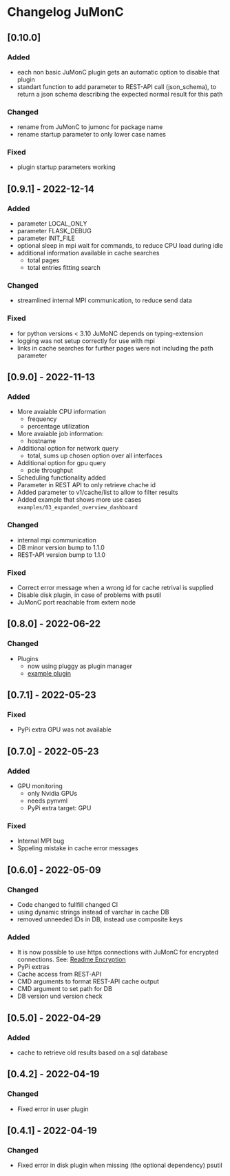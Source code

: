 # Changelog JuMonC


## [0.10.0]
### Added
- each non basic JuMonC plugin gets an automatic option to disable that plugin
- standart function to add parameter to REST-API call (json_schema), to return a json schema describing the expected normal result for this path

### Changed
- rename from JuMonC to jumonc for package name
- rename startup parameter to only lower case names

### Fixed
- plugin startup parameters working


## [0.9.1] - 2022-12-14
### Added
- parameter LOCAL_ONLY
- parameter FLASK_DEBUG
- parameter INIT_FILE
- optional sleep in mpi wait for commands, to reduce CPU load during idle
- additional information available in cache searches
  - total pages
  - total entries fitting search

### Changed
- streamlined internal MPI communication, to reduce send data

### Fixed
- for python versions < 3.10 JuMoNC depends on typing-extension
- logging was not setup correctly for use with mpi
- links in cache searches for further pages were not including the path parameter


## [0.9.0] - 2022-11-13
### Added
- More avaiable CPU information
    - frequency
    - percentage utilization
- More avaiable job information:
    - hostname
- Additional option for network query
    - total, sums up chosen option over all interfaces
- Additional option for gpu query
    - pcie throughput
- Scheduling functionality added
- Parameter in REST API to only retrieve chache id
- Added parameter to v1/cache/list to allow to filter results
- Added example that shows more use cases `examples/03_expanded_overview_dashboard`

### Changed
- internal mpi communication
- DB minor version bump to 1.1.0
- REST-API version bump to 1.1.0

### Fixed
- Correct error message when a wrong id for cache retrival is supplied
- Disable disk plugin, in case of problems with psutil
- JuMonC port reachable from extern node


## [0.8.0] - 2022-06-22
### Changed
- Plugins
    - now using pluggy as plugin manager
    - [example plugin](https://gitlab.jsc.fz-juelich.de/coec/jumonc-logparser)


## [0.7.1] - 2022-05-23
### Fixed
- PyPi extra GPU was not available


## [0.7.0] - 2022-05-23
### Added
- GPU monitoring
    - only Nvidia GPUs
    - needs pynvml
    - PyPi extra target: GPU

### Fixed
- Internal MPI bug
- Sppeling mistake in cache error messages


## [0.6.0] - 2022-05-09
### Changed
- Code changed to fullfill changed CI
- using dynamic strings instead of varchar in cache DB
- removed unneeded IDs in DB, instead use composite keys

### Added
- It is now possible to use https connections with JuMonC for encrypted connections. See: [Readme Encryption](https://gitlab.jsc.fz-juelich.de/coec/jumonc#encryption)
- PyPi extras
- Cache access from REST-API
- CMD arguments to format REST-API cache output
- CMD argument to set path for DB
- DB version und version check


## [0.5.0] - 2022-04-29
### Added
- cache to retrieve old results based on a sql database


## [0.4.2] - 2022-04-19
### Changed
- Fixed error in user plugin


## [0.4.1] - 2022-04-19
### Changed
- Fixed error in disk plugin when missing (the optional dependency) psutil
